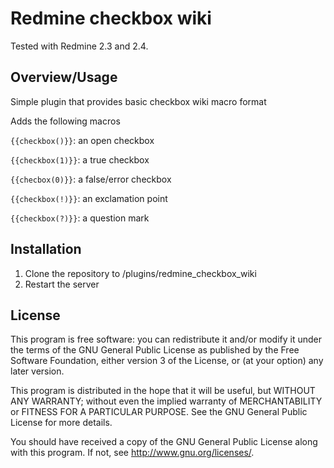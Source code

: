 # Redmine checkbox wiki

Tested with Redmine 2.3 and 2.4.

## Overview/Usage

Simple plugin that provides basic checkbox wiki macro format

Adds the following macros

`{{checkbox()}}`: an open checkbox

`{{checkbox(1)}}`: a true checkbox

`{{checbox(0)}}`: a false/error checkbox

`{{checkbox(!)}}`: an exclamation point

`{{checkbox(?)}}`: a question mark

## Installation

1. Clone the repository to /plugins/redmine_checkbox_wiki
1. Restart the server

## License

This program is free software: you can redistribute it and/or modify 
it under the terms of the GNU General Public License as published by
the Free Software Foundation, either version 3 of the License, or
(at your option) any later version.

This program is distributed in the hope that it will be useful,
but WITHOUT ANY WARRANTY; without even the implied warranty of
MERCHANTABILITY or FITNESS FOR A PARTICULAR PURPOSE.  See the
GNU General Public License for more details.

You should have received a copy of the GNU General Public License
along with this program.  If not, see <http://www.gnu.org/licenses/>.

